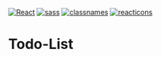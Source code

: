 [![React](https://img.shields.io/badge/react-000000?style=for-the-badge&logo=react&logoColor=white)](#) [![sass](https://img.shields.io/badge/sass-000000?style=for-the-badge&logo=sass&logoColor=white)](#) [![classnames](https://img.shields.io/badge/classnames-000000?style=for-the-badge&logo=classnames&logoColor=white)](#) [![reacticons](https://img.shields.io/badge/reacticons-000000?style=for-the-badge&logo=reacticons&logoColor=white)](#)

# Todo-List

